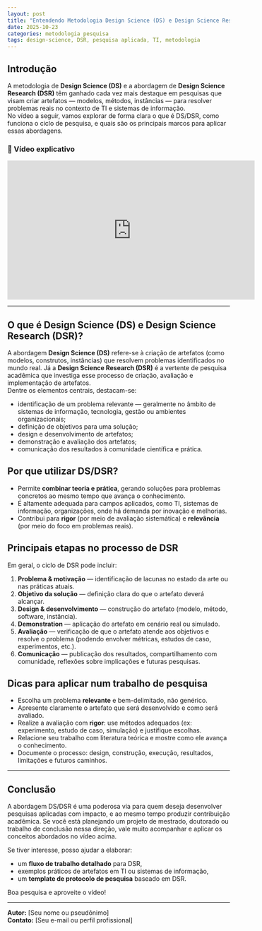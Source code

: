```yaml
---
layout: post
title: "Entendendo Metodologia Design Science (DS) e Design Science Research (DSR)"
date: 2025-10-23
categories: metodologia pesquisa
tags: design-science, DSR, pesquisa aplicada, TI, metodologia
---
```


## Introdução  
A metodologia de **Design Science (DS)** e a abordagem de **Design Science Research (DSR)** têm ganhado cada vez mais destaque em pesquisas que visam criar artefatos — modelos, métodos, instâncias — para resolver problemas reais no contexto de TI e sistemas de informação.  
No vídeo a seguir, vamos explorar de forma clara o que é DS/DSR, como funciona o ciclo de pesquisa, e quais são os principais marcos para aplicar essas abordagens.

### 🎥 Vídeo explicativo  
<iframe width="560" height="315" src="https://www.youtube.com/embed/dZOHUJX7gmo" frameborder="0" allow="accelerometer; autoplay; clipboard-write; encrypted-media; gyroscope; picture-in-picture" allowfullscreen></iframe>

---

## O que é Design Science (DS) e Design Science Research (DSR)?  
A abordagem **Design Science (DS)** refere-se à criação de artefatos (como modelos, construtos, instâncias) que resolvem problemas identificados no mundo real. Já a **Design Science Research (DSR)** é a vertente de pesquisa acadêmica que investiga esse processo de criação, avaliação e implementação de artefatos.  
Dentre os elementos centrais, destacam-se:  
- identificação de um problema relevante — geralmente no âmbito de sistemas de informação, tecnologia, gestão ou ambientes organizacionais;  
- definição de objetivos para uma solução;  
- design e desenvolvimento de artefatos;  
- demonstração e avaliação dos artefatos;  
- comunicação dos resultados à comunidade científica e prática.

## Por que utilizar DS/DSR?  
- Permite **combinar teoria e prática**, gerando soluções para problemas concretos ao mesmo tempo que avança o conhecimento.  
- É altamente adequada para campos aplicados, como TI, sistemas de informação, organizações, onde há demanda por inovação e melhorias.  
- Contribui para **rigor** (por meio de avaliação sistemática) e **relevância** (por meio do foco em problemas reais).

## Principais etapas no processo de DSR  
Em geral, o ciclo de DSR pode incluir:  
1. **Problema & motivação** — identificação de lacunas no estado da arte ou nas práticas atuais.  
2. **Objetivo da solução** — definição clara do que o artefato deverá alcançar.  
3. **Design & desenvolvimento** — construção do artefato (modelo, método, software, instância).  
4. **Demonstration** — aplicação do artefato em cenário real ou simulado.  
5. **Avaliação** — verificação de que o artefato atende aos objetivos e resolve o problema (podendo envolver métricas, estudos de caso, experimentos, etc.).  
6. **Comunicação** — publicação dos resultados, compartilhamento com comunidade, reflexões sobre implicações e futuras pesquisas.

## Dicas para aplicar num trabalho de pesquisa  
- Escolha um problema **relevante** e bem-delimitado, não genérico.  
- Apresente claramente o artefato que será desenvolvido e como será avaliado.  
- Realize a avaliação com **rigor**: use métodos adequados (ex: experimento, estudo de caso, simulação) e justifique escolhas.  
- Relacione seu trabalho com literatura teórica e mostre como ele avança o conhecimento.  
- Documente o processo: design, construção, execução, resultados, limitações e futuros caminhos.

---

## Conclusão  
A abordagem DS/DSR é uma poderosa via para quem deseja desenvolver pesquisas aplicadas com impacto, e ao mesmo tempo produzir contribuição acadêmica. Se você está planejando um projeto de mestrado, doutorado ou trabalho de conclusão nessa direção, vale muito acompanhar e aplicar os conceitos abordados no vídeo acima.

Se tiver interesse, posso ajudar a elaborar:  
- um **fluxo de trabalho detalhado** para DSR,  
- exemplos práticos de artefatos em TI ou sistemas de informação,  
- um **template de protocolo de pesquisa** baseado em DSR.

Boa pesquisa e aproveite o vídeo!

---

**Autor:** [Seu nome ou pseudônimo]  
**Contato:** [Seu e-mail ou perfil profissional]  
